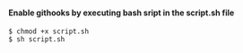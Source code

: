 #### Enable githooks by executing bash sript in the script.sh file

```
$ chmod +x script.sh
$ sh script.sh
```
